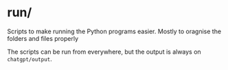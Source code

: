 # run/

Scripts to make running the Python programs easier. Mostly to oragnise the folders
and files properly

The scripts can be run from everywhere, but the output is always on `chatgpt/output`.
